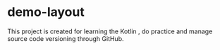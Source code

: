 # demo-layout

This project is created for learning the Kotlin , do practice and manage source code versioning through GitHub.
